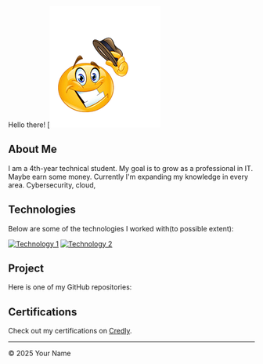 Hello there!
[![Welcome](howdy.png)
## About Me
I am a 4th-year technical student. My goal is to grow as a professional in IT. Maybe earn some money.
Currently I'm expanding my knowledge in every area. Cybersecurity, cloud, 

## Technologies
Below are some of the technologies I worked with(to possible extent):

[![Technology 1](path/to/tech1.png)](https://link-to-tech1.com)
[![Technology 2](path/to/tech2.png)](https://link-to-tech2.com)

## Project
Here is one of my GitHub repositories:
<!-- Add project links here -->
<!-- Example:
- [Project Name](https://github.com/yourusername/project): Description of the project.
-->

## Certifications
Check out my certifications on [Credly](https://www.credly.com/users/your-profile).

---

© 2025 Your Name
